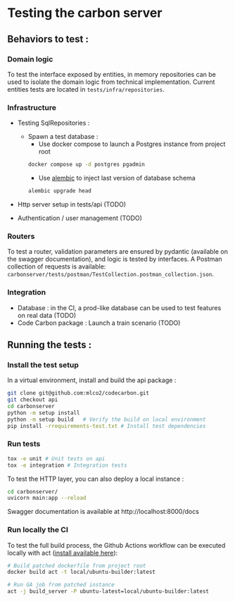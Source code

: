 # Testing the carbon server 


## Behaviors to test :


### Domain logic
To test the interface exposed by entities, in memory repositories can be used to isolate the domain logic from technical
 implementation.
Current entities tests are located in ```tests/infra/repositories```.


### Infrastructure

- Testing SqlRepositories : 
    - Spawn a test database : 
        - Use docker compose to launch a Postgres instance from project root
        ```bash
        docker compose up -d postgres pgadmin
        ```
        - Use [alembic](carbonserver/carbonserver/database/alembic/README.md) to inject last version of database schema
        ```bash
        alembic upgrade head
        ```
        
- Http server setup in tests/api (TODO)
- Authentication / user management (TODO)

### Routers 
To test a router, validation parameters are ensured by pydantic (available on the swagger documentation), 
and logic is tested by interfaces.
A Postman collection of requests is available: ```carbonserver/tests/postman/TestCollection.postman_collection.json```.

### Integration
- Database : in the CI, a prod-like database can be used to test features on real data (TODO)
- Code Carbon package : Launch a train scenario (TODO)


## Running the tests :

### Install the test setup 

In a virtual environment, install and build the api package :
```bash
git clone git@github.com:mlco2/codecarbon.git
git checkout api
cd carbonserver
python -m setup install
python -m setup build   # Verify the build on local environment
pip install -rrequirements-test.txt # Install test dependencies
```


### Run tests
```bash
tox -e unit # Unit tests on api
tox -e integration # Integration tests
```


To test the HTTP layer, you can also deploy a local instance :

```bash
cd carbonserver/
uvicorn main:app --reload
```

Swagger documentation is available at http://localhost:8000/docs


### Run locally the CI 


To test the full build process, the Github Actions workflow can be executed locally with act ([install available here](https://raw.githubusercontent.com/nektos/act/master/install.sh)):
```bash
# Build patched dockerfile from project root
docker build act -t local/ubuntu-builder:latest 

# Run GA job from patched instance
act -j build_server -P ubuntu-latest=local/ubuntu-builder:latest
```
